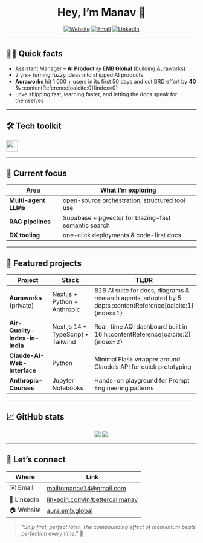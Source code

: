 <h1 align="center">Hey, I’m Manav 👋</h1>

<p align="center">
  <a href="https://aura.emb.global" target="_blank"><img alt="Website" src="https://img.shields.io/badge/Auraworks-Live-blue?style=for-the-badge"></a>
  <a href="mailto:mailtomanav14@gmail.com"><img alt="Email" src="https://img.shields.io/badge/Gmail-mailtomanav14%40gmail.com-red?style=for-the-badge&logo=gmail&logoColor=white"></a>
  <a href="https://linkedin.com/in/bettercallmanav" target="_blank"><img alt="LinkedIn" src="https://img.shields.io/badge/LinkedIn-Profile-blue?style=for-the-badge&logo=linkedin"></a>
</p>

---

## 🙋‍♂️ Quick facts

- Assistant Manager – **AI Product** @ **EMB Global** (building Auraworks)  
- 2 yrs+ turning fuzzy ideas into shipped AI products  
- **Auraworks** hit 1 000 + users in its first 50 days and cut BRD effort by **40 %** :contentReference[oaicite:0]{index=0}  
- Love shipping fast, learning faster, and letting the docs speak for themselves

---

## 🛠️ Tech toolkit

<img src="https://skillicons.dev/icons?i=python,typescript,nextjs,react,tailwind,postgres,git,githubactions,figma,linux" height="30" />

---

## 🔭 Current focus

| Area | What I’m exploring |
| ---- | ------------------ |
| **Multi-agent LLMs** | open-source orchestration, structured tool use |
| **RAG pipelines** | Supabase + pgvector for blazing-fast semantic search |
| **DX tooling** | one-click deployments & code-first docs |

---

## 📌 Featured projects

| Project | Stack | TL;DR |
| ------- | ----- | ----- |
| **Auraworks** (private) | Next.js + Python + Anthropic | B2B AI suite for docs, diagrams & research agents, adopted by 5 depts :contentReference[oaicite:1]{index=1} |
| **Air-Quality-Index-in-India** | Next.js 14 • TypeScript • Tailwind | Real-time AQI dashboard built in 16 h :contentReference[oaicite:2]{index=2} |
| **Claude-AI-Web-Interface** | Python | Minimal Flask wrapper around Claude’s API for quick prototyping |
| **Anthropic-Courses** | Jupyter Notebooks | Hands-on playground for Prompt Engineering patterns |

---

## 📈 GitHub stats

<p align="center">
  <img src="https://github-readme-stats.vercel.app/api?username=bettercallmanav&show_icons=true&hide=issues&rank_icon=github" />
  <img src="https://github-readme-streak-stats.herokuapp.com/?user=bettercallmanav" />
</p>

---

## 🤝 Let’s connect

| Where | Link |
| ----- | ---- |
| ✉️ Email | mailtomanav14@gmail.com |
| 🔗 LinkedIn | [linkedin.com/in/bettercallmanav](https://linkedin.com/in/bettercallmanav) |
| 🏠 Website | [aura.emb.global](https://aura.emb.global) |

> *“Ship first, perfect later. The compounding effect of momentum beats perfection every time.”* 🚀
